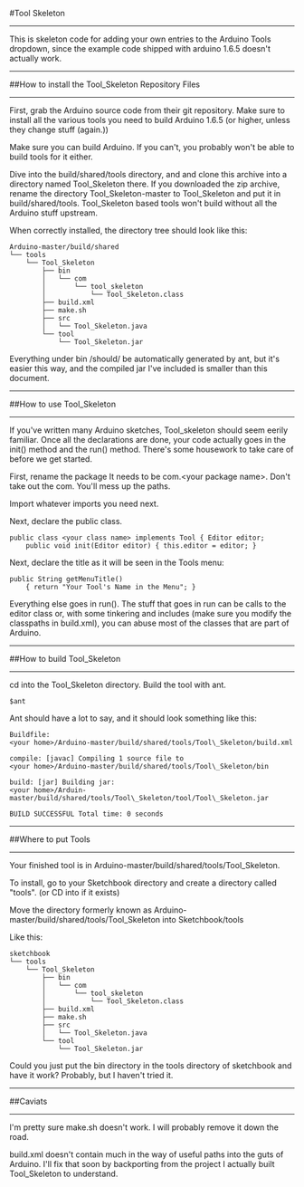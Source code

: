 #Tool Skeleton
***
This is skeleton code for adding your own entries to the Arduino Tools
dropdown, since the example code shipped with arduino 1.6.5 doesn't 
actually work.
***
##How to install the Tool\_Skeleton Repository Files
***
First, grab the Arduino source code from their git repository. Make sure
to install all the various tools you need to build Arduino 1.6.5 (or
higher, unless they change stuff (again.))

Make sure you can build Arduino. If you can't, you probably won't be
able to build tools for it either.


Dive into the build/shared/tools directory, and  and clone this archive
into a directory named Tool_Skeleton there. If you downloaded the zip archive,
rename the directory Tool_Skeleton-master to Tool_Skeleton and put it in
build/shared/tools. Tool_Skeleton based tools won't build without all the 
Arduino stuff upstream.

When correctly installed, the directory tree should look like this:

	Arduino-master/build/shared 
	└── tools
	    └── Tool_Skeleton
	        ├── bin
	        │   └── com
	        │       └── tool_skeleton
	        │           └── Tool_Skeleton.class
	        ├── build.xml
	        ├── make.sh
	        ├── src
	        │   └── Tool_Skeleton.java
	        └── tool
	            └── Tool_Skeleton.jar

Everything under bin /should/ be automatically generated by ant, but
it's easier this way, and the compiled jar I've included is smaller than this 
document.
***
##How to use Tool\_Skeleton
***
If you've written many Arduino sketches, Tool\_skeleton should seem
eerily familiar. Once all the declarations are done, your code actually
goes in the init() method and the run() method. There's some housework
to take care of before we get started.

First, rename the package It needs to be com.\<your package name\>. Don't
take out the com. You'll mess up the paths.

Import whatever imports you need next.

Next, declare the public class.


	public class <your class name> implements Tool { Editor editor;
		public void init(Editor editor) { this.editor = editor; }

Next, declare the title as it will be seen in the Tools menu:

	public String getMenuTitle() 
		{ return "Your Tool's Name in the Menu"; }

Everything else goes in run(). The stuff that goes in run can be calls
to the editor class or, with some tinkering and includes (make sure you
modify the classpaths in build.xml), you can abuse most of the classes
that are part of Arduino.
***
##How to build Tool\_Skeleton
***
cd into the Tool\_Skeleton directory. Build the tool with ant. 

	$ant

Ant should have a lot to say, and it should look something like this:

	Buildfile:
	<your home>/Arduino-master/build/shared/tools/Tool\_Skeleton/build.xml

	compile: [javac] Compiling 1 source file to
	<your home>/Arduino-master/build/shared/tools/Tool\_Skeleton/bin

	build: [jar] Building jar:
	<your home>/Arduin-master/build/shared/tools/Tool\_Skeleton/tool/Tool\_Skeleton.jar

	BUILD SUCCESSFUL Total time: 0 seconds
***
##Where to put Tools
***
Your finished tool is in
Arduino-master/build/shared/tools/Tool\_Skeleton.

To install, go to your Sketchbook directory and create a directory
called "tools". (or CD into if it exists)

Move the directory formerly known as
Arduino-master/build/shared/tools/Tool\_Skeleton into Sketchbook/tools

Like this:

	sketchbook
	└── tools
	    └── Tool_Skeleton
	        ├── bin
	        │   └── com
	        │       └── tool_skeleton
	        │           └── Tool_Skeleton.class
	        ├── build.xml
	        ├── make.sh
	        ├── src
	        │   └── Tool_Skeleton.java
	        └── tool
	            └── Tool_Skeleton.jar

Could you just put the bin directory in the tools directory of sketchbook
and have it work? Probably, but I haven't tried it.
***
##Caviats
***
I'm pretty sure make.sh doesn't work. I will probably remove it
down the road.

build.xml doesn't contain much in the way of useful paths into the guts
of Arduino. I'll fix that soon by backporting from the project I
actually built Tool\_Skeleton to understand.

